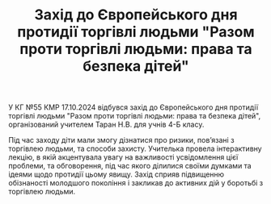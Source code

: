 ﻿---
title: 'Захід до Європейського дня протидії торгівлі людьми "Разом проти торгівлі людьми: права та безпека дітей"'
---

У КГ №55 КМР 17.10.2024 відбувся захід до Європейського дня протидії торгівлі людьми "Разом проти торгівлі людьми: права та безпека дітей", організований учителем Таран Н.В. для учнів 4-Б класу.

Під час заходу діти мали змогу дізнатися про ризики, пов’язані з торгівлею людьми, та способи захисту. Учителька провела інтерактивну лекцію, в якій акцентувала увагу на важливості усвідомлення цієї проблеми, та обговорення, під час якого ділилися своїми думками та ідеями щодо протидії цьому явищу. Захід сприяв підвищенню обізнаності молодшого покоління і закликав до активних дій у боротьбі з торгівлею людьми.

<slideshow />
